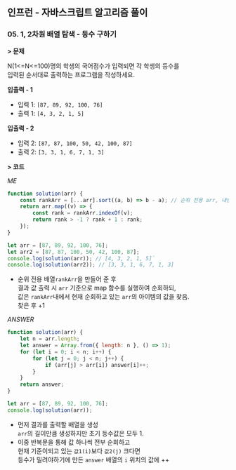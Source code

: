 ## 인프런 - 자바스크립트 알고리즘 풀이

### **05.** 1, 2차원 배열 탐색 - 등수 구하기

**> 문제**

N(1<=N<=100)명의 학생의 국어점수가 입력되면 각 학생의 등수를  
입력된 순서대로 출력하는 프로그램을 작성하세요.

**입출력 - 1**

-   입력 1: `[87, 89, 92, 100, 76]`
-   출력 1: `[4, 3, 2, 1, 5]`

**입출력 - 2**

-   입력 2: `[87, 87, 100, 50, 42, 100, 87]`
-   출력 2: `[3, 3, 1, 6, 7, 1, 3]`

**> 코드**

_ME_

```js
function solution(arr) {
    const rankArr = [...arr].sort((a, b) => b - a); // 순위 전용 arr, 내림차순으로 정렬
    return arr.map((v) => {
        const rank = rankArr.indexOf(v);
        return rank > -1 ? rank + 1 : rank;
    });
}

let arr = [87, 89, 92, 100, 76];
let arr2 = [87, 87, 100, 50, 42, 100, 87];
console.log(solution(arr)); // [4, 3, 2, 1, 5]`
console.log(solution(arr2)); // [3, 3, 1, 6, 7, 1, 3]
```

-   순위 전용 배열`rankArr`을 만들어 준 후  
    결과 값 출력 시 `arr` 기준으로 map 함수를 실행하여 순회하되,  
    값은 `rankArr`내에서 현재 순회하고 있는 `arr`의 아이템의 값을 찾음.  
    찾은 후 +1

_ANSWER_

```js
function solution(arr) {
    let n = arr.length;
    let answer = Array.from({ length: n }, () => 1);
    for (let i = 0; i < n; i++) {
        for (let j = 0; j < n; j++) {
            if (arr[j] > arr[i]) answer[i]++;
        }
    }
    return answer;
}

let arr = [87, 89, 92, 100, 76];
console.log(solution(arr));
```
-   먼저 결과를 출력할 배열을 생성  
    `arr`의 길이만큼 생성하지만 초기 등수값은 모두 1.
-   이중 반복문을 통해 값 하나씩 전부 순회하고  
    현재 기준이되고 있는 `값1(i)`보다 `값2(j)` 크다면  
    등수가 밀려야하기에 만든 `answer` 배열의 `i` 위치의 값에 ++